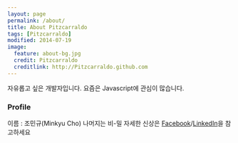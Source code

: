 ```yaml
---
layout: page
permalink: /about/
title: About Pitzcarraldo
tags: [Pitzcarraldo]
modified: 2014-07-19
image:
  feature: about-bg.jpg
  credit: Pitzcarraldo
  creditlink: http://Pitzcarraldo.github.com
---
```


자유롭고 싶은 개발자입니다.
요즘은 Javascript에 관심이 많습니다.

### Profile

이름 : 조민규(Minkyu Cho)
나머지는 비-밀
자세한 신상은 [Facebook](http://facebook.com/Pitzcarraldo)/[LinkedIn](http://linkedin.com/pub/minkyu-cho/5b/725/82b)을 참고하세요